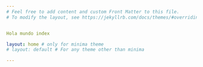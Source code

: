 ```yaml
---
# Feel free to add content and custom Front Matter to this file.
# To modify the layout, see https://jekyllrb.com/docs/themes/#overriding-theme-defaults


Hola mundo index

layout: home # only for minima theme
# layout: default # For any theme other than minima

---
```

